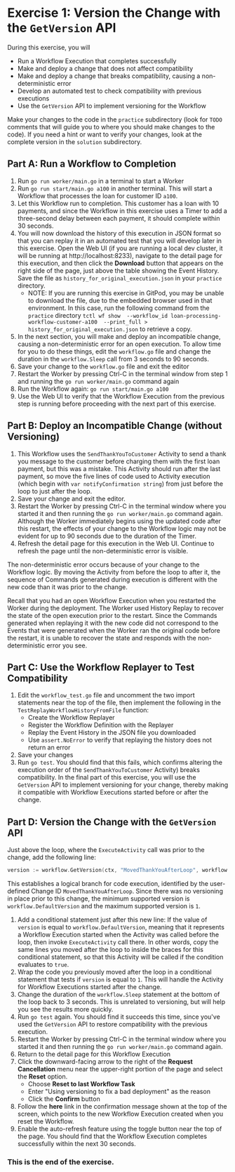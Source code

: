 # Exercise 1: Version the Change with the `GetVersion` API

During this exercise, you will 

* Run a Workflow Execution that completes successfully 
* Make and deploy a change that does not affect compatibility
* Make and deploy a change that breaks compatibility, causing a non-deterministic error
* Develop an automated test to check compatibility with previous executions
* Use the `GetVersion` API to implement versioning for the Workflow

Make your changes to the code in the `practice` subdirectory (look for 
`TODO` comments that will guide you to where you should make changes to 
the code). If you need a hint or want to verify your changes, look at 
the complete version in the `solution` subdirectory.


## Part A: Run a Workflow to Completion

1. Run `go run worker/main.go` in a terminal to start a Worker
2. Run `go run start/main.go a100` in another terminal. This will 
   start a Workflow that processes the loan for customer ID `a100`.
3. Let this Workflow run to completion. This customer has a loan 
   with 10 payments, and since the Workflow in this exercise uses 
   a Timer to add a three-second delay between each payment, it 
   should complete within 30 seconds.
4. You will now download the history of this execution in JSON 
   format so that you can replay it in an automated test that 
   you will develop later in this exercise. Open the Web UI (if
   you are running a local dev cluster, it will be running at
   http://localhost:8233), navigate to the detail page for this
   execution, and then click  the **Download** button that appears
   on the right side of the  page, just above the table showing the
   Event History. Save the file as
   `history_for_original_execution.json` in your `practice` directory.
   * NOTE: If you are running this exercise in GitPod, you may 
     be unable to download the file, due to the embedded browser
	 used in that environment. In this case, run the following 
	 command from the `practice`  directory `tctl wf show 
	 --workflow_id loan-processing-workflow-customer-a100 
	 --print_full > history_for_original_execution.json` to 
	 retrieve a copy. 
5. In the next section, you will make and deploy an incompatible 
   change, causing a non-deterministic error for an open execution.
   To allow time for you to do these things, edit the `workflow.go` 
   file and change the duration in the `workflow.Sleep` call from 
   3 seconds to 90 seconds.
6. Save your change to the `workflow.go` file and exit the editor
7. Restart the Worker by pressing Ctrl-C in the terminal window
   from step 1 and running the `go run worker/main.go` command again
8. Run the Workflow again: `go run start/main.go a100`
9. Use the Web UI to verify that the Workflow Execution from the 
   previous step is running before proceeding with the next part
   of this exercise.


## Part B: Deploy an Incompatible Change (without Versioning)

1. This Workflow uses the `SendThankYouToCustomer` Activity to 
   send a thank you message to the customer before charging 
   them with the first loan payment, but this was a mistake.
   This Activity should run after the last payment, so move the
   five lines of code used to Activity execution (which begin 
   with `var notifyConfirmation string`) from just before the 
   loop to just after the loop.
2. Save your change and exit the editor.
3. Restart the Worker by pressing Ctrl-C in the terminal
   window where you started it and then running the
   `go run worker/main.go` command again. Although the Worker
   immediately begins using the updated code after this restart,
   the effects of your change to the Workflow logic may not be
   evident for up to 90 seconds due to the duration of the Timer.
4. Refresh the detail page for this execution in the Web UI. 
   Continue to refresh the page until the non-deterministic
   error is visible.

The non-deterministic error occurs because of your change to the 
Workflow logic. By moving the Activity from before the loop to after
it, the sequence of Commands generated during execution is different 
with the new code than it was prior to the change. 

Recall that you had an open Workflow Execution when you restarted the 
Worker during the deployment. The Worker used History Replay to 
recover the state of the open execution prior to the restart. Since 
the Commands generated when replaying it with the new code did not 
correspond to the Events that were generated when the Worker ran the 
original code before the restart, it is unable to recover the state 
and responds with the non-deterministic error you see.


## Part C: Use the Workflow Replayer to Test Compatibility

1. Edit the `workflow_test.go` file and uncomment the two import 
   statements near the top of the file, then implement the following
   in the `TestReplayWorkflowHistoryFromFile` function:
   * Create the Workflow Replayer
   * Register the Workflow Definition with the Replayer
   * Replay the Event History in the JSON file you downloaded
   * Use `assert.NoError` to verify that replaying the history 
     does not return an error
2. Save your changes
3. Run `go test`. You should find that this fails, which confirms 
   altering the execution order of the `SendThankYouToCustomer` 
   Activity) breaks compatibility. In the final part of this 
   exercise, you will use the `GetVersion` API to implement 
   versioning for your change, thereby making it compatible 
   with Workflow Executions started before or after the change.

## Part D: Version the Change with the `GetVersion` API

Just above the loop, where the `ExecuteActivity` call was prior to 
the change, add the following line:

```go
version := workflow.GetVersion(ctx, "MovedThankYouAfterLoop", workflow.DefaultVersion, 1)
```

This establishes a logical branch for code execution, identified 
by the user-defined Change ID `MovedThankYouAfterLoop`. Since there 
was no versioning in place prior to this change, the minimum supported 
version is `workflow.DefaultVersion` and the maximum supported version 
is `1`.

1. Add a conditional statement just after this new line: If the value
   of `version` is equal to `workflow.DefaultVersion`, meaning that it
   represents a Workflow Execution started when the Activity was called
   before the loop, then invoke `ExecuteActivity` call there.  In other
   words, copy the same lines you moved after the loop to inside the
   braces for this conditional statement, so that this Activity will be
   called if the condition evaluates to `true`.
3. Wrap the code you previously moved after the loop in a
   conditional statement that tests if `version` is equal to
   `1`. This will handle the Activity for Workflow
   Executions started after the change.
4. Change the duration of the `workflow.Sleep` statement at the
   bottom of the loop back to 3 seconds. This is unrelated to
   versioning, but will help you see the results more quickly.
5. Run `go test` again. You should find it succeeds this time,
   since you've used the `GetVersion` API to restore compatibility with
   the previous execution.
6. Restart the Worker by pressing Ctrl-C in the terminal
   window where you started it and then running the `go run
   worker/main.go` command again.
7. Return to the detail page for this Workflow Execution
8. Click the downward-facing arrow to the right of the 
   **Request Cancellation** menu near the upper-right portion of 
   the page and select the **Reset** option.
   * Choose **Reset to last Workflow Task** 
   * Enter "Using versioning to fix a bad deployment" as the reason
   * Click the **Confirm** button
9. Follow the **here** link in the confirmation message shown
    at the top of the screen, which points to the new Workflow 
	Execution created when you reset the Workflow.
10. Enable the auto-refresh feature using the toggle button near
    the top of the page. You should find that the Workflow Execution 
	completes successfully within the next 30 seconds.
   


### This is the end of the exercise.

